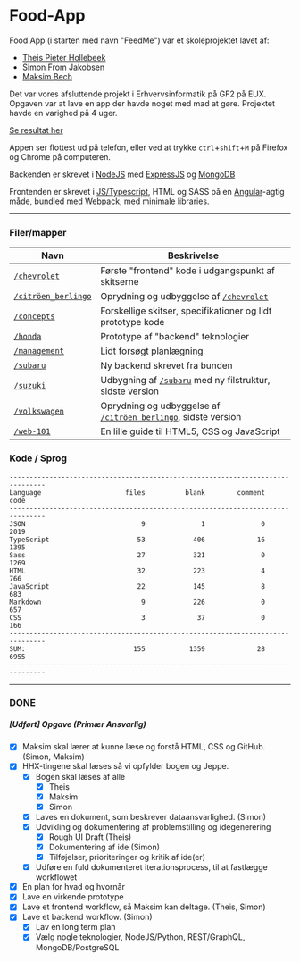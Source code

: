 # Food-App

Food App (i starten med navn "FeedMe") var et skoleprojektet lavet af:

- [Theis Pieter Hollebeek](https://tphollebeek.netlify.app/)
- [Simon From Jakobsen](https://simonfromjakobsen.netlify.app/)
- [Maksim Bech](https://www.youtube.com/channel/UCSvZRr6J2j4j8-fQbGMuNWw)

Det var vores afsluttende projekt i Erhvervsinformatik på GF2 på EUX. 
Opgaven var at lave en app der havde noget med mad at gøre.
Projektet havde en varighed på 4 uger.

[Se resultat her](https://feedmeapp.netlify.app/)

Appen ser flottest ud på telefon, eller ved at trykke `ctrl`+`shift`+`M` på Firefox og Chrome på computeren.

Backenden er skrevet i [NodeJS](https://nodejs.org/en/) med [ExpressJS](https://expressjs.com/) og [MongoDB](https://www.mongodb.com/)

Frontenden er skrevet i [JS/Typescript](https://www.typescriptlang.org/), HTML og SASS på en [Angular](https://angular.io/)-agtig måde, bundled med [Webpack](https://webpack.js.org/), med minimale libraries.

---

### Filer/mapper

| Navn | Beskrivelse |
|---|---|
| [`/chevrolet`](/chevrolet) | Første "frontend" kode i udgangspunkt af skitserne |
| [`/citröen_berlingo`](/citröen_berlingo) | Oprydning og udbyggelse af [`/chevrolet`](/chevrolet) |
| [`/concepts`](/concepts) | Forskellige skitser, specifikationer og lidt prototype kode |
| [`/honda`](/honda) | Prototype af "backend" teknologier |
| [`/management`](/management) | Lidt forsøgt planlægning |
| [`/subaru`](/subaru) | Ny backend skrevet fra bunden |
| [`/suzuki`](/suzuki) | Udbygning af [`/subaru`](/subaru) med ny filstruktur, sidste version |
| [`/volkswagen`](/volkswagen) | Oprydning og udbyggelse af [`/citröen_berlingo`](/citröen_berlingo), sidste version |
| [`/web-101`](/web-101) | En lille guide til HTML5, CSS og JavaScript |

### Kode / Sprog

```
-------------------------------------------------------------------------------
Language                     files          blank        comment           code
-------------------------------------------------------------------------------
JSON                             9              1              0           2019
TypeScript                      53            406             16           1395
Sass                            27            321              0           1269
HTML                            32            223              4            766
JavaScript                      22            145              8            683
Markdown                         9            226              0            657
CSS                              3             37              0            166
-------------------------------------------------------------------------------
SUM:                           155           1359             28           6955
-------------------------------------------------------------------------------
```

---

### DONE
##### [Udført] Opgave (Primær Ansvarlig)

 - [x] Maksim skal lærer at kunne læse og forstå HTML, CSS og GitHub. (Simon, Maksim)
 - [x] HHX-tingene skal læses så vi opfylder bogen og Jeppe.
     - [x] Bogen skal læses af alle
         - [x] Theis
         - [x] Maksim
         - [x] Simon
     - [x] Laves en dokument, som beskrever dataansvarlighed. (Simon)
     - [x] Udvikling og dokumentering af problemstilling og idegenerering
         - [x] Rough UI Draft (Theis)
         - [x] Dokumentering af ide (Simon)
         - [x] Tilføjelser, prioriteringer og kritik af ide(er)
     - [x] Udføre en fuld dokumenteret iterationsprocess, til at fastlægge workflowet
 - [x] En plan for hvad og hvornår
 - [x] Lave en virkende prototype
 - [x] Lave et frontend workflow, så Maksim kan deltage. (Theis, Simon)
 - [x] Lave et backend workflow. (Simon)
     - [x] Lav en long term plan
     - [x] Vælg nogle teknologier, NodeJS/Python, REST/GraphQL, MongoDB/PostgreSQL
